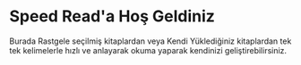 # Speed Read'a Hoş Geldiniz
Burada Rastgele seçilmiş kitaplardan veya Kendi Yüklediğiniz kitaplardan tek tek kelimelerle hızlı ve anlayarak okuma yaparak kendinizi geliştirebilirsiniz.

